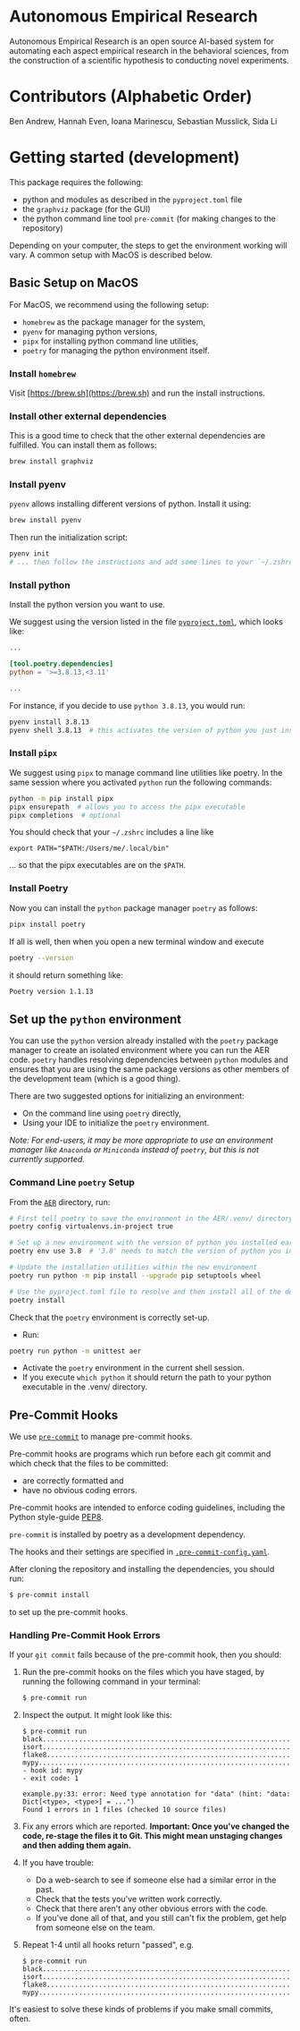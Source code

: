 # Autonomous Empirical Research
Autonomous Empirical Research is an open source AI-based system for automating each aspect empirical research in the behavioral sciences, from the construction of a scientific hypothesis to conducting novel experiments.

# Contributors (Alphabetic Order)
Ben Andrew, Hannah Even, Ioana Marinescu, Sebastian Musslick, Sida Li

# Getting started (development)

This package requires the following:
- python and modules as described in the `pyproject.toml` file
- the `graphviz` package (for the GUI)
- the python command line tool `pre-commit` (for making changes to the repository)

Depending on your computer, the steps to get the environment working will vary. A common setup with MacOS is described below.

## Basic Setup on MacOS 

For MacOS, we recommend using the following setup:
- `homebrew` as the package manager for the system,
- `pyenv` for managing python versions,
- `pipx` for installing python command line utilities,
- `poetry` for managing the python environment itself.

### Install `homebrew`

Visit [https://brew.sh](https://brew.sh) and run the install instructions.


### Install other external dependencies

This is a good time to check that the other external dependencies are fulfilled. You can install them as follows:

```zsh
brew install graphviz
```

### Install pyenv

`pyenv` allows installing different versions of python. Install it using: 

```zsh
brew install pyenv
```

Then run the initialization script:
```zsh
pyenv init
# ... then follow the instructions and add some lines to your `~/.zshrc` file.
``` 

### Install python

Install the python version you want to use. 

We suggest using the version listed in the file [`pyproject.toml`](./pyproject.toml), which looks like:

```toml
...

[tool.poetry.dependencies]
python = '>=3.8.13,<3.11'

...
```

For instance, if you decide to use `python 3.8.13`, you would run:

```zsh
pyenv install 3.8.13
pyenv shell 3.8.13  # this activates the version of python you just installed for the current session
```

### Install `pipx`

We suggest using `pipx` to manage command line utilities like poetry. In the same session where you activated `python` run the following commands:

```zsh
python -m pip install pipx
pipx ensurepath  # allows you to access the pipx executable
pipx completions  # optional
```

You should check that your `~/.zshrc` includes a line like 

```
export PATH="$PATH:/Users/me/.local/bin"
``` 

... so that the pipx executables are on the `$PATH`.

### Install Poetry

Now you can install the `python` package manager `poetry` as follows:

```zsh
pipx install poetry
```

If all is well, then when you open a new terminal window and execute 
```zsh
poetry --version
```

it should return something like:
```zsh
Poetry version 1.1.13
```

## Set up the `python` environment

You can use the `python` version already installed with the `poetry` package manager to create an isolated environment where you can run the AER code. `poetry` handles resolving dependencies between `python` modules and ensures that you are using the same package versions as other members of the development team (which is a good thing).

There are two suggested options for initializing an environment:
- On the command line using `poetry` directly,
- Using your IDE to initialize the `poetry` environment. 

*Note: For end-users, it may be more appropriate to use an environment manager like `Anaconda` or `Miniconda` instead of `poetry`, but this is not currently supported.*

### Command Line `poetry` Setup

From the [`AER`](./.) directory, run:

```zsh
# First tell poetry to save the environment in the AER/.venv/ directory:
poetry config virtualenvs.in-project true  

# Set up a new environment with the version of python you installed earlier
poetry env use 3.8  # '3.8' needs to match the version of python you installed with pyenv

# Update the installation utilities within the new environment
poetry run python -m pip install --upgrade pip setuptools wheel

# Use the pyproject.toml file to resolve and then install all of the dependencies
poetry install
```

Check that the `poetry` environment is correctly set-up.

- Run: 
```zsh
poetry run python -m unittest aer
```
- Activate the `poetry` environment in the current shell session.
- If you execute `which python` it should return the path to your python executable in the .venv/ directory.
  

## Pre-Commit Hooks

We use [`pre-commit`](https://pre-commit.com) to manage pre-commit hooks.

Pre-commit hooks are programs which run before each git commit and which check that the files to be committed: 
- are correctly formatted and 
- have no obvious coding errors.

Pre-commit hooks are intended to enforce coding guidelines, including the Python style-guide [PEP8](https://peps.python.org/pep-0008/). 

`pre-commit` is installed by poetry as a development dependency. 

The hooks and their settings are specified in [`.pre-commit-config.yaml`](./.pre-commit-config.yaml).

After cloning the repository and installing the dependencies, you should run:
```zsh
$ pre-commit install
```

to set up the pre-commit hooks.


### Handling Pre-Commit Hook Errors

If your `git commit` fails because of the pre-commit hook, then you should:

1. Run the pre-commit hooks on the files which you have staged, by running the following  command in your terminal: 
    ```zsh
    $ pre-commit run
    ```
   

2. Inspect the output. It might look like this:
   ```
   $ pre-commit run
   black....................................................................Passed
   isort....................................................................Passed
   flake8...................................................................Passed
   mypy.....................................................................Failed
   - hook id: mypy
   - exit code: 1
   
   example.py:33: error: Need type annotation for "data" (hint: "data: Dict[<type>, <type>] = ...")
   Found 1 errors in 1 files (checked 10 source files)
   ```
3. Fix any errors which are reported.
   **Important: Once you've changed the code, re-stage the files it to Git. This might mean 
   unstaging changes and then adding them again.**
5. If you have trouble:
   - Do a web-search to see if someone else had a similar error in the past.
   - Check that the tests you've written work correctly.
   - Check that there aren't any other obvious errors with the code.
   - If you've done all of that, and you still can't fix the problem, get help from someone else on the team.
6. Repeat 1-4 until all hooks return "passed", e.g.
   ```
   $ pre-commit run
   black....................................................................Passed
   isort....................................................................Passed
   flake8...................................................................Passed
   mypy.....................................................................Passed
   ```

It's easiest to solve these kinds of problems if you make small commits, often.  